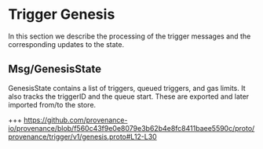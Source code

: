 <!--
order: 7
-->

# Trigger Genesis

In this section we describe the processing of the trigger messages and the corresponding updates to the state.


## Msg/GenesisState
GenesisState contains a list of triggers, queued triggers, and gas limits. It also tracks the triggerID and the queue start. These are exported and later imported from/to the store.

+++ https://github.com/provenance-io/provenance/blob/f560c43f9e0e8079e3b62b4e8fc8411baee5590c/proto/provenance/trigger/v1/genesis.proto#L12-L30
